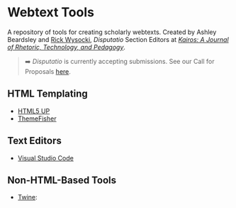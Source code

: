 # Webtext Tools

A repository of tools for creating scholarly webtexts. Created by Ashley Beardsley and [Rick Wysocki](https://rickwysocki.com/), _Disputatio_ Section Editors at [_Kairos: A Journal of Rhetoric, Technology, and Pedagogy_](https://kairos.technorhetoric.net/).

> :arrow_right:	_Disputatio_ is currently accepting submissions. See our Call for Proposals [here](https://kairos.technorhetoric.net/cfw-disputatio.html).

## HTML Templating

- [HTML5 UP](https://html5up.net/)
- [ThemeFisher](https://themefisher.com/)

## Text Editors

- [Visual Studio Code](https://code.visualstudio.com/)

## Non-HTML-Based Tools

- [Twine](https://twinery.org/): 

